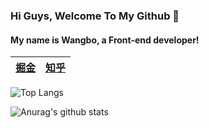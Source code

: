 ### Hi Guys, Welcome To My Github 👋

#### My name is Wangbo, a Front-end developer!

|  [掘金](https://juejin.im/user/59700b486fb9a06bb0196169) | [知乎](https://www.zhihu.com/people/ke-chen-6-83)  |
|  ---- | ----  |


![Top Langs](https://github-readme-stats.vercel.app/api/top-langs/?username=BoWang816&layout=compact&show_owner=true)

![Anurag's github stats](https://github-readme-stats.vercel.app/api?username=BoWang816&show_icons=true&title_color=46BAEB&icon_color=46BAEB")
